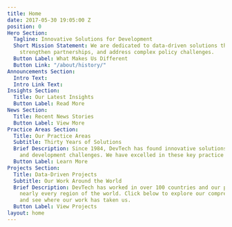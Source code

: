 ```yaml
---
title: Home
date: 2017-05-30 19:05:00 Z
position: 0
Hero Section:
  Tagline: Innovative Solutions for Development
  Short Mission Statement: We are dedicated to data-driven solutions that build capacity,
    strengthen partnerships, and address complex policy challenges.
  Button Label: What Makes Us Different
  Button Link: "/about/history/"
Announcements Section:
  Intro Text: 
  Intro Link Text: 
Insights Section:
  Title: Our Latest Insights
  Button Label: Read More
News Section:
  Title: Recent News Stories
  Button Label: View More
Practice Areas Section:
  Title: Our Practice Areas
  Subtitle: Thirty Years of Solutions
  Brief Description: Since 1984, DevTech has found innovative solutions to policy
    and development challenges. We have excelled in these key practice areas.
  Button Label: Learn More
Projects Section:
  Title: Data-Driven Projects
  Subtitle: Our Work Around the World
  Brief Description: DevTech has worked in over 100 countries and our projects span
    nearly every region of the world. Click below to explore our comprehensive database
    and see where our work has taken us.
  Button Label: View Projects
layout: home
---
```



